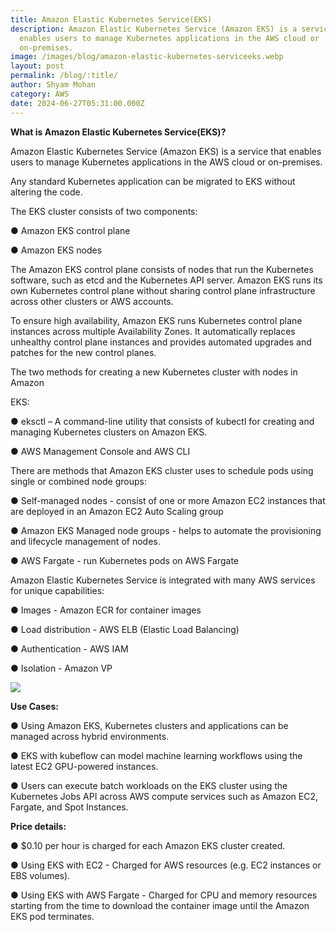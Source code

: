 ```yaml
---
title: Amazon Elastic Kubernetes Service(EKS)
description: Amazon Elastic Kubernetes Service (Amazon EKS) is a service that
  enables users to manage Kubernetes applications in the AWS cloud or
  on-premises.
image: /images/blog/amazon-elastic-kubernetes-serviceeks.webp
layout: post
permalink: /blog/:title/
author: Shyam Mohan
category: AWS
date: 2024-06-27T05:31:00.000Z
---
```

**What is Amazon Elastic Kubernetes Service(EKS)?**

Amazon Elastic Kubernetes Service (Amazon EKS) is a service that enables users to manage Kubernetes applications in the AWS cloud or on-premises.

Any standard Kubernetes application can be migrated to EKS without altering the code.

The EKS cluster consists of two components:

● Amazon EKS control plane

● Amazon EKS nodes

The Amazon EKS control plane consists of nodes that run the Kubernetes software, such as etcd and the Kubernetes API server. Amazon EKS runs its own Kubernetes control plane without sharing control plane infrastructure across other clusters or AWS accounts.

To ensure high availability, Amazon EKS runs Kubernetes control plane instances across multiple Availability Zones. It automatically replaces unhealthy control plane instances and provides automated upgrades and patches for the new control planes.

The two methods for creating a new Kubernetes cluster with nodes in Amazon

EKS:

● eksctl – A command-line utility that consists of kubectl for creating and managing Kubernetes clusters on Amazon EKS.

● AWS Management Console and AWS CLI


There are methods that Amazon EKS cluster uses to schedule pods using single or combined node groups:

● Self-managed nodes - consist of one or more Amazon EC2 instances that are deployed in an Amazon EC2 Auto Scaling group

● Amazon EKS Managed node groups - helps to automate the provisioning and lifecycle management of nodes.

● AWS Fargate - run Kubernetes pods on AWS Fargate

Amazon Elastic Kubernetes Service is integrated with many AWS services for unique capabilities:

● Images - Amazon ECR for container images

● Load distribution - AWS ELB (Elastic Load Balancing)

● Authentication - AWS IAM

● Isolation - Amazon VP

  

![](https://lh7-us.googleusercontent.com/docsz/AD_4nXehITiFL2a9pbyob_qQch9HB0gbHFaXTtqeJCLTfxoCvx18DbwghajVOgBr25ITSNA3jx_skLqdkG1g9Zu9Qrr5t_khZd5GOlUOekciDxY5fFFKUo8wQB19fAHWmSKtcDBQnSGD9-CdL58iz_w26xdeiaAY?key=DolJBsYn1X8zMHIyAnLicQ)
  

**Use Cases:**

● Using Amazon EKS, Kubernetes clusters and applications can be managed across hybrid environments.

● EKS with kubeflow can model machine learning workflows using the latest EC2 GPU-powered instances.

● Users can execute batch workloads on the EKS cluster using the Kubernetes Jobs API across AWS compute services such as Amazon EC2, Fargate, and Spot Instances.


**Price details:**

● $0.10 per hour is charged for each Amazon EKS cluster created.

● Using EKS with EC2 - Charged for AWS resources (e.g. EC2 instances or EBS volumes).

● Using EKS with AWS Fargate - Charged for CPU and memory resources starting from the time to download the container image until the Amazon EKS pod terminates.
